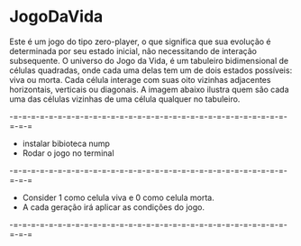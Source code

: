 # JogoDaVida

Este é um jogo do tipo zero-player, o que significa que sua evolução é determinada por seu estado inicial, não necessitando de interação subsequente. O universo do Jogo da Vida, é um tabuleiro bidimensional de células quadradas, onde cada uma delas tem um de dois estados possíveis: viva ou morta. Cada célula interage com suas oito vizinhas adjacentes horizontais, verticais ou diagonais. A imagem abaixo ilustra quem são cada uma das células vizinhas de uma célula qualquer no tabuleiro.

-=-=-=-=-=-=-=-=-=-=-=-=-=-=-=-=-=-=-=-=-=-=-=-=-=-=-=-=-=-=-=-=-=-=

<ul>
<li>instalar bibioteca nump</li>
<li>Rodar o jogo no terminal</li>
</ul> 


-=-=-=-=-=-=-=-=-=-=-=-=-=-=-=-=-=-=-=-=-=-=-=-=-=-=-=-=-=-=-=-=-=-=

<ul>
<li>Consider 1 como celula viva e 0 como celula morta.</li>
<li>A cada geração irá aplicar as condições do jogo.</li>
</ul>


-=-=-=-=-=-=-=-=-=-=-=-=-=-=-=-=-=-=-=-=-=-=-=-=-=-=-=-=-=-=-=-=-=-=
